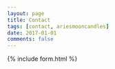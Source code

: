 ```yaml
---
layout: page
title: Contact
tags: [contact, ariesmooncandles]
date: 2017-01-01
comments: false
---
```

{% include form.html %}

<script>
			$("#contact-form").validate({
				submitHandler: function (form) {
					$.ajax({
						url: "//formspree.io/lulamcervantes@gmail.com",
						method: "POST",
						data: {
							_replyto: $(form).find("input[name='_replyto']").val(),
							message: $(form).find("textarea[name='message']").val()
						},
						dataType: "json",
						success: function() {
						$("#submit-success").fadeIn();
						$("#contact-form").fadeOut();
						$("#cText").fadeOut();
					},
					error: function() {
						$("#submit-errors").fadeIn();        
					}
					});
				}
			});
		</script>
<script>